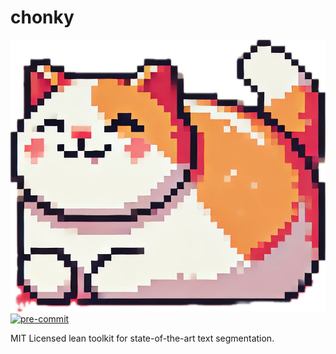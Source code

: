 # chonky

![chonky](https://github.com/ouz-m/chonky/blob/main/chonk.png)
[![pre-commit](https://img.shields.io/badge/pre--commit-enabled-brightgreen?logo=pre-commit)](https://github.com/pre-commit/pre-commit)

MIT Licensed lean toolkit for state-of-the-art text segmentation.
